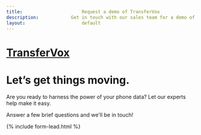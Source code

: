 ```yaml
---
title:						Request a demo of TransferVox
description:			Get in touch with our sales team for a demo of TransferVox
layout:						default
---
```


<div class="border-top border-primary border-top-4 fixed-top"></div>
<div class="min-vh-100 overflow-hidden">
  <div class="container-fluid pl-lg-0 pr-lg-0">
    <div class="row no-gutters">
      <div class="col-lg-6 col-md-12 col-12">
        <div class="p-xl-12 py-4 pr-xl-9 p-lg-8">
          <div class="d-flex justify-content-between mb-7 align-items-center">
            <a href="/">
              <h1 class="d-block text-black m-0 h3 font-weight-bolder">TransferVox</h1>
            </a>
            <!-- <span class="font-14 font-weight-bold text-dark">Call Us: +1 310.571.5210</span> -->
          </div>
          <div class="mb-10">
            <h1 class="display-4 mb-4">Let’s get things moving.</h1>
            <p class="lead">
              Are you ready to harness the power of your phone data? Let our experts help make it easy.
            </p>
            <p>
              Answer a few brief questions and we'll be in touch!
            </p>
          </div>
          {% include form-lead.html %}
        </div>
      </div>
    </div>
    <div 
      class="col-lg-6 d-lg-flex align-items-center d-none d-md-none d-lg-block w-50 min-vh-100 position-fixed bg-cover" 
      style="background-image: url(../assets/images/demoimage.jpg); right: 0; top: 0"
    >
  </div>
</div>
